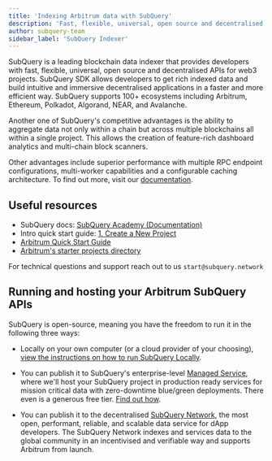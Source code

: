 ```yaml
---
title: 'Indexing Arbitrum data with SubQuery'
description: 'Fast, flexible, universal, open source and decentralised APIs for Arbitrum'
author: subquery-team
sidebar_label: 'SubQuery Indexer'
---
```


SubQuery is a leading blockchain data indexer that provides developers with fast, flexible, universal, open source and decentralised APIs for web3 projects. SubQuery SDK allows developers to get rich indexed data and build intuitive and immersive decentralised applications in a faster and more efficient way. SubQuery supports 100+ ecosystems including Arbitrum, Ethereum, Polkadot, Algorand, NEAR, and Avalanche.

Another one of SubQuery's competitive advantages is the ability to aggregate data not only within a chain but across multiple blockchains all within a single project. This allows the creation of feature-rich dashboard analytics and multi-chain block scanners.

Other advantages include superior performance with multiple RPC endpoint configurations, multi-worker capabilities and a configurable caching architecture. To find out more, visit our [documentation](https://academy.subquery/).

## Useful resources

- SubQuery docs: [SubQuery Academy (Documentation)](https://academy.subquery.network/)
- Intro quick start guide: [1. Create a New Project](https://academy.subquery.network/quickstart/quickstart.html)
- [Arbitrum Quick Start Guide](https://academy.subquery.network/quickstart/quickstart_chains/arbitrum.html)
- [Arbitrum's starter projects directory](https://github.com/subquery/ethereum-subql-starter/tree/main/Arbitrum)

For technical questions and support reach out to us `start@subquery.network`

## Running and hosting your Arbitrum SubQuery APIs

SubQuery is open-source, meaning you have the freedom to run it in the following three ways:

- Locally on your own computer (or a cloud provider of your choosing), [view the instructions on how to run SubQuery Locally](https://academy.subquery.network/run_publish/run.html).

- You can publish it to SubQuery's enterprise-level [Managed Service](https://managedservice.subquery.network/), where we'll host your SubQuery project in production ready services for mission critical data with zero-downtime blue/green deployments. There even is a generous free tier. [Find out how](https://academy.subquery.network/run_publish/publish.html).

- You can publish it to the decentralised [SubQuery Network](https://subquery.network/network), the most open, performant, reliable, and scalable data service for dApp developers. The SubQuery Network indexes and services data to the global community in an incentivised and verifiable way and supports Arbitrum from launch.
